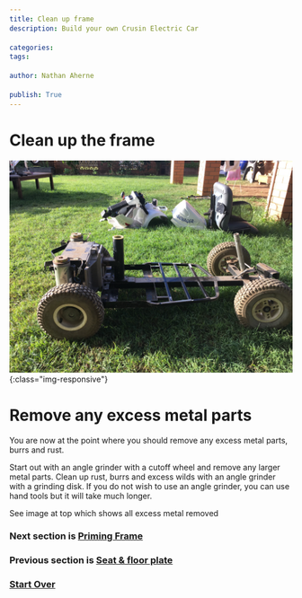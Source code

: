 ```yaml
---
title: Clean up frame
description: Build your own Crusin Electric Car

categories:
tags:

author: Nathan Aherne

publish: True
---
```


# Clean up the frame

![Banner image](banner.jpg){:class="img-responsive"}

# Remove any excess metal parts

You are now at the point where you should remove any excess metal parts, burrs and rust. 

Start out with an angle grinder with a cutoff wheel and remove any larger metal parts. Clean up rust, burrs and excess wilds with an angle grinder with a grinding disk. If you do not wish to use an angle grinder, you can use hand tools but it will take much longer.

See image at top which shows all excess metal removed

### Next section is [Priming Frame](/cruisin/diy/priming-frame/index.html)

### Previous section is [Seat & floor plate](/cruisin/diy/seat-floor/index.html)

### [Start Over](/cruisin/diy/index.html)